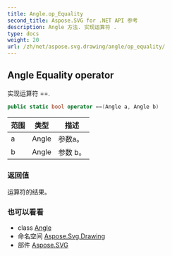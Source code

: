 ```yaml
---
title: Angle.op_Equality
second_title: Aspose.SVG for .NET API 参考
description: Angle 方法. 实现运算符 .
type: docs
weight: 20
url: /zh/net/aspose.svg.drawing/angle/op_equality/
---
```

## Angle Equality operator

实现运算符 ==.

```csharp
public static bool operator ==(Angle a, Angle b)
```

| 范围 | 类型 | 描述 |
| --- | --- | --- |
| a | Angle | 参数a。 |
| b | Angle | 参数 b。 |

### 返回值

运算符的结果。

### 也可以看看

* class [Angle](../)
* 命名空间 [Aspose.Svg.Drawing](../../angle/)
* 部件 [Aspose.SVG](../../../)


